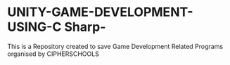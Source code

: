 # UNITY-GAME-DEVELOPMENT-USING-C Sharp-
This is a Repository created to save Game Development Related Programs organised by CIPHERSCHOOLS
